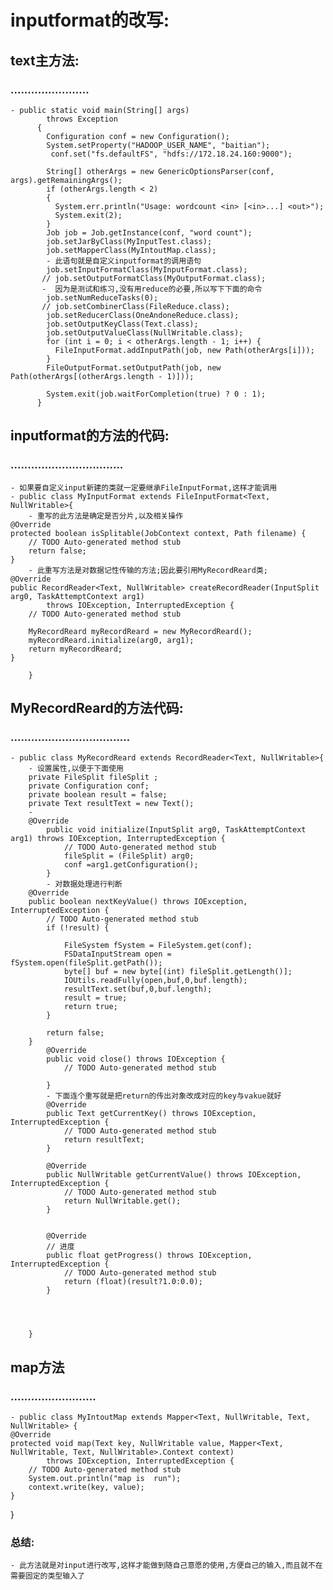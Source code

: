# inputformat的改写:
## text主方法:
### .......................
	- public static void main(String[] args)
		    throws Exception
		  {
		    Configuration conf = new Configuration();
		    System.setProperty("HADOOP_USER_NAME", "baitian");
	         conf.set("fs.defaultFS", "hdfs://172.18.24.160:9000");

		    String[] otherArgs = new GenericOptionsParser(conf, args).getRemainingArgs();
		    if (otherArgs.length < 2)
		    {
		      System.err.println("Usage: wordcount <in> [<in>...] <out>");
		      System.exit(2);
		    }
		    Job job = Job.getInstance(conf, "word count");
		    job.setJarByClass(MyInputTest.class);
		    job.setMapperClass(MyIntoutMap.class);
			- 此语句就是自定义inputformat的调用语句
		    job.setInputFormatClass(MyInputFormat.class);
		   // job.setOutputFormatClass(MyOutputFormat.class);
		   -  因为是测试和练习,没有用reduce的必要,所以写下下面的命令
		    job.setNumReduceTasks(0);
    	   // job.setCombinerClass(FileReduce.class);
		    job.setReducerClass(OneAndoneReduce.class);
		    job.setOutputKeyClass(Text.class);
		    job.setOutputValueClass(NullWritable.class);
		    for (int i = 0; i < otherArgs.length - 1; i++) {
		      FileInputFormat.addInputPath(job, new Path(otherArgs[i]));
		    }
		    FileOutputFormat.setOutputPath(job, new Path(otherArgs[(otherArgs.length - 1)]));
		    
		    System.exit(job.waitForCompletion(true) ? 0 : 1);
		  }
		  
## inputformat的方法的代码:
### .................................
	- 如果要自定义input新建的类就一定要继承FileInputFormat,这样才能调用
	- public class MyInputFormat extends FileInputFormat<Text, NullWritable>{
		- 重写的此方法是确定是否分片,以及相关操作
	@Override
	protected boolean isSplitable(JobContext context, Path filename) {
		// TODO Auto-generated method stub
		return false;
	}
		- 此重写方法是对数据记性传输的方法;因此要引用MyRecordReard类;
	@Override
	public RecordReader<Text, NullWritable> createRecordReader(InputSplit arg0, TaskAttemptContext arg1)
			throws IOException, InterruptedException {
		// TODO Auto-generated method stub
		
		MyRecordReard myRecordReard = new MyRecordReard();
		myRecordReard.initialize(arg0, arg1);
		return myRecordReard;
	}

		}

## 	MyRecordReard的方法代码:
### ...................................
	- public class MyRecordReard extends RecordReader<Text, NullWritable>{
		- 设置属性,以便于下面使用
		private FileSplit fileSplit ;
		private Configuration conf;
		private boolean result = false;
		private Text resultText = new Text();
		- 
		@Override
			public void initialize(InputSplit arg0, TaskAttemptContext arg1) throws IOException, InterruptedException {
				// TODO Auto-generated method stub
				fileSplit = (FileSplit) arg0; 
				conf =arg1.getConfiguration();
			}
			- 对数据处理进行判断
		@Override
		public boolean nextKeyValue() throws IOException, InterruptedException {
			// TODO Auto-generated method stub
			if (!result) {
				
				FileSystem fSystem = FileSystem.get(conf);
				FSDataInputStream open = fSystem.open(fileSplit.getPath());
				byte[] buf = new byte[(int) fileSplit.getLength()];
				IOUtils.readFully(open,buf,0,buf.length);
				resultText.set(buf,0,buf.length);
				result = true;
				return true;
			}
			
			return false;
		}
			@Override
			public void close() throws IOException {
				// TODO Auto-generated method stub
				
			}
			- 下面连个重写就是把return的传出对象改成对应的key与vakue就好
			@Override
			public Text getCurrentKey() throws IOException, InterruptedException {
				// TODO Auto-generated method stub
				return resultText;
			}

			@Override
			public NullWritable getCurrentValue() throws IOException, InterruptedException {
				// TODO Auto-generated method stub
				return NullWritable.get();
			}


			@Override
			// 进度
			public float getProgress() throws IOException, InterruptedException {
				// TODO Auto-generated method stub
				return (float)(result?1.0:0.0);
			}

			
			

		}

## map方法
### .........................
	- public class MyIntoutMap extends Mapper<Text, NullWritable, Text, NullWritable> {
	@Override
	protected void map(Text key, NullWritable value, Mapper<Text, NullWritable, Text, NullWritable>.Context context)
			throws IOException, InterruptedException {
		// TODO Auto-generated method stub
		System.out.println("map is  run");
		context.write(key, value);
	}
}

### 总结:
	- 此方法就是对input进行改写,这样才能做到随自己意愿的使用,方便自己的输入,而且就不在需要固定的类型输入了